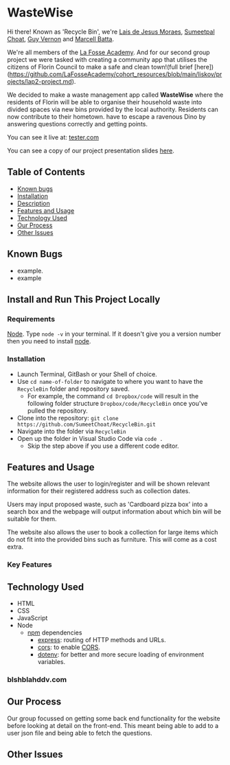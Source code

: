 # WasteWise

Hi there! Known as 'Recycle Bin', we're [Lais de Jesus Moraes](https://github.com/laisjmvet), [Sumeetpal Choat](https://github.com/SumeetChoat), [Guy Vernon](https://github.com/Gilheim) and [Marcell Batta](https://github.com/ioptyu2).

We're all members of the [La Fosse Academy](https://www.lafosseacademy.com/). And for our second group project we were tasked with creating a community app that utilises the citizens of Florin Council to make a safe and clean town!(full brief [here])(https://github.com/LaFosseAcademy/cohort_resources/blob/main/liskov/projects/lap2-project.md).

We decided to make a waste management app called **WasteWise** where the residents of Florin will be able to organise their household waste into divided spaces via new bins provided by the local authority. Residents can now contribute to their hometown.  have to escape a ravenous Dino by answering questions correctly and getting points.

You can see it live at: [tester.com](http://blahblahsfs.com/)

You can see a copy of our project presentation slides [here](https://github.com/SumeetChoat/RecycleBin).

## Table of Contents

- [Known bugs](#known-bugs)
- [Installation](#install-and-run-this-project-locally)
- [Description](#description)
- [Features and Usage](#features-and-usage)
- [Technology Used](#technology-used)
- [Our Process](#our-process)
- [Other Issues](#other-issues)

## Known Bugs
- example.
- example

## Install and Run This Project Locally

### Requirements

[Node](https://nodejs.org/en). Type `node -v` in your terminal. If it doesn't give you a version number then you need to install [node](https://nodejs.dev/en/download/).

### Installation

- Launch Terminal, GitBash or your Shell of choice.
- Use `cd name-of-folder` to navigate to where you want to have the `RecycleBin` folder and repository saved.
    - For example, the command `cd Dropbox/code` will result in the following folder structure `Dropbox/code/RecycleBin` once you've pulled the repository.
- Clone into the repository: `git clone https://github.com/SumeetChoat/RecycleBin.git`
- Navigate into the folder via `RecycleBin`
- Open up the folder in Visual Studio Code via `code .`
    - Skip the step above if you use a different code editor.


## Features and Usage

The website allows the user to login/register and will be shown relevant information for their registered address such as collection dates.

Users may input proposed waste, such as 'Cardboard pizza box' into a search box and the webpage will output information about which bin will be suitable for them.

The website also allows the user to book a collection for large items which do not fit into the provided bins such as furniture. This will come as a cost extra. 


### Key Features



## Technology Used

- HTML
- CSS
- JavaScript
- Node
	- [npm](https://www.npmjs.com/) dependencies
		- [express](https://www.npmjs.com/package/express): routing of HTTP methods and URLs.
		- [cors](https://www.npmjs.com/package/cors): to enable [CORS](https://en.wikipedia.org/wiki/Cross-origin_resource_sharing).
		- [dotenv](https://www.npmjs.com/package/dotenv): for better and more secure loading of environment variables.

### blshblahddv.com



## Our Process

Our group focussed on getting some back end functionality for the website before looking at detail on the front-end. This meant being able to add to a user json file and being able to fetch the questions. 

## Other Issues


